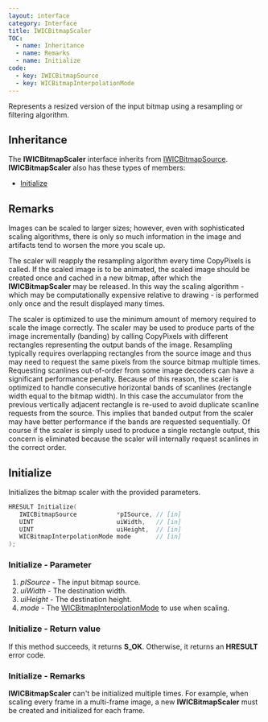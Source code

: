 ```yaml
---
layout: interface
category: Interface
title: IWICBitmapScaler
TOC:
  - name: Inheritance
  - name: Remarks
  - name: Initialize
code:
  - key: IWICBitmapSource
  - key: WICBitmapInterpolationMode
---
```


Represents a resized version of the input bitmap using a resampling or filtering algorithm.

## Inheritance

[wbs]: IWICBitmapSource

The **IWICBitmapScaler** interface inherits from [IWICBitmapSource][wbs].
**IWICBitmapScaler** also has these types of members:

- [Initialize](#initialize)

## Remarks

Images can be scaled to larger sizes;
however, even with sophisticated scaling algorithms, there is only so much information in the image and artifacts tend to worsen the more you scale up.

The scaler will reapply the resampling algorithm every time CopyPixels is called.
If the scaled image is to be animated, the scaled image should be created once and cached in a new bitmap, after which the **IWICBitmapScaler** may be released.
In this way the scaling algorithm - which may be computationally expensive relative to drawing - is performed only once and the result displayed many times.

The scaler is optimized to use the minimum amount of memory required to scale the image correctly.
The scaler may be used to produce parts of the image incrementally (banding) by calling CopyPixels with different rectangles representing the output bands of the image.
Resampling typically requires overlapping rectangles from the source image and thus may need to request the same pixels from the source bitmap multiple times.
Requesting scanlines out-of-order from some image decoders can have a significant performance penalty.
Because of this reason, the scaler is optimized to handle consecutive horizontal bands of scanlines (rectangle width equal to the bitmap width).
In this case the accumulator from the previous vertically adjacent rectangle is re-used to avoid duplicate scanline requests from the source.
This implies that banded output from the scaler may have better performance if the bands are requested sequentially.
Of course if the scaler is simply used to produce a single rectangle output, this concern is eliminated because the scaler will internally request scanlines in the correct order.

## Initialize

Initializes the bitmap scaler with the provided parameters.

```cpp
HRESULT Initialize(
   IWICBitmapSource           *pISource, // [in]
   UINT                       uiWidth,   // [in]
   UINT                       uiHeight,  // [in]
   WICBitmapInterpolationMode mode       // [in]
);
```

### Initialize - Parameter

1. *pISource* - The input bitmap source.
2. *uiWidth* - The destination width.
3. *uiHeight* - The destination height.
4. *mode* - The [WICBitmapInterpolationMode][wbim] to use when scaling.

[wbim]: WICBitmapInterpolationMode

### Initialize - Return value

If this method succeeds, it returns **S_OK**.
Otherwise, it returns an **HRESULT** error code.

### Initialize - Remarks

**IWICBitmapScaler** can't be initialized multiple times.
For example, when scaling every frame in a multi-frame image, a new **IWICBitmapScaler** must be created and initialized for each frame.
